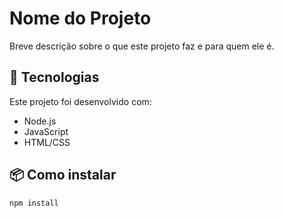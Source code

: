 # Nome do Projeto

Breve descrição sobre o que este projeto faz e para quem ele é.

## 🚀 Tecnologias

Este projeto foi desenvolvido com:

- Node.js
- JavaScript
- HTML/CSS

## 📦 Como instalar

```bash
npm install

